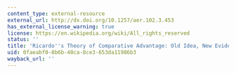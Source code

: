 ```yaml
---
content_type: external-resource
external_url: http://dx.doi.org/10.1257/aer.102.3.453
has_external_license_warning: true
license: https://en.wikipedia.org/wiki/All_rights_reserved
status: ''
title: 'Ricardo''s Theory of Comparative Advantage: Old Idea, New Evidence'
uid: 0faeabf0-8b6b-40ca-8ce3-653da11986b3
wayback_url: ''
---
```

